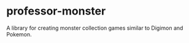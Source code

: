 # professor-monster
A library for creating monster collection games similar to Digimon and Pokemon.
